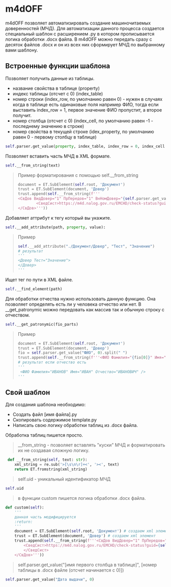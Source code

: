 # m4dOFF
m4dOFF позволяет автоматизировать создание машиночитаемых доверенностей (МЧД). Для автоматизации данного процесса создается специальный шаблон с расширением .py в котором прописывается логика обработки .docx файла. В m4dOFF можно передать сразу с десяток файлов .docx и он из всех них сформирует МЧД по выбранному вами шаблону.

## Встроенные функции шаблона
Позволяет получить данные из таблицы.
- название свойства в таблице (property)
- индекс таблицы (отсчет с 0) (index_table)
- номер строки (index_row, по умолчанию равен 0) - нужен в случаях когда в таблице есть одинаковые поля например ФИО, тогда если выставить index_row = 1, первое значение ФИО пропустит, а второе получит.
- номер столбца (отсчет с 0) (index_cell, по умолчанию равен -1 - последнему значению в строке)
- номер свойства в текущей строке (idex_property, по умолчанию равен 0 - первому столбцу в таблице)
```python
self.parser.get_value(property, index_table, index_row = 0, index_cell = -1, idex_property = 0)
```

Позволяет вставить часть МЧД в XML формате.
```python
self.__from_string(text)
```
> Пример форматирования с помощью self.__from_string
> ```python
>document = ET.SubElement(self.root, 'Документ')
>trust = ET.SubElement(document, 'Довер')
>trust.append(self.__from_string(f'''
> <СвДов ВидДовер="1" ПрПередов="1" ВнНомДовер="{self.parser.get_value("Внутренний номер", 0)}" НомДовер="{self.uid}" ДатаВыдДовер="{self.parser.get_value("Дата выдачи", 0)}" СрокДейст="{self.parser.get_value("Срок действия", 0)}">
>         <СведСист>https://m4d.nalog.gov.ru/EMCHD/check-status?guid={self.uid}</СведСист>
></СвДов>'''))
>```

Добавляет аттрибут к тегу который вы укажите.
```python
self.__add_attribute(path, property, value):
```
> Пример
> ```python
> self.__add_attribute("./Документ/Довер", "Тест", "Значение")
> # результат
> '''
> <Довер Тест="Значение">
> </Довер>
> '''
> ```

Ищет тег по пути в XML файле.
```python
self.__find_element(path)
```

Для обработки отчества нужно использовать данную функцию. Она позволяет определять есть ли у человека отчество или нет. В __get_patronymic можно передовать как массив так и обычную строку с отчеством.
```python
self.__get_patronymic(fio_parts)
```
> Пример
> ```python
> document = ET.SubElement(self.root, 'Документ')
> trust = ET.SubElement(document, 'Довер')
> fio = self.parser.get_value("ФИО", 0).split(" ")
> trust.append(self.__from_string(f'''<ФИО Фамилия="{fio[0]}" Имя="{fio[1]}" {self.__get_patronymic(fio)}/>'''))
> # результат если отчество есть
> '''
>  <ФИО Фамилия="ИВАНОВ" Имя="ИВАН" Отчество="ИВАНОВИЧ" />
> '''
> ```













## Свой шаблон
Для создания шаблона необходимо:
- Создать файл [имя файла].py
- Скопировать содержимое template.py
- Написать свою логику обработки таблиц из .docx файла.

Обработка таблиц пишется просто.
> __from_string - позволяет вставлять "куски" МЧД и форматировать их не создавая сложную логику.
```python
 def __from_string(self, text: str):
    xml_string = re.sub('>[\s\n\r]+<', '><', text)
    return ET.fromstring(xml_string)
```
> self.uid - уникальный идентификатор МЧД
```python
self.uid
```
> в функции custom пишется логика обработки .docx файла.
```python
def custom(self):
    '''
    данная часть модифицируется
    :return:
    '''
    document = ET.SubElement(self.root, 'Документ') # создаем xml элемент
    trust = ET.SubElement(document, 'Довер') # создаем xml элемент
    trust.append(self.__from_string(f'''<СвДов ВидДовер="1" ПрПередов="1" ВнНомДовер="{self.parser.get_value("Внутренний номер", 0)}" НомДовер="{self.uid}" ДатаВыдДовер="{self.parser.get_value("Дата выдачи", 0)}" СрокДейст="{self.parser.get_value("Срок действия", 0)}">
        <СведСист>https://m4d.nalog.gov.ru/EMCHD/check-status?guid={self.uid}
        </СведСист>
    </СвДов>'''))
```
> self.parser.get_value("[имя первого столбца в таблице]", [номер таблицы в .docx файле (отсчет начинается с 0)])
```python
self.parser.get_value("Дата выдачи", 0)
```

